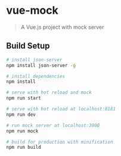 # vue-mock

> A Vue.js project with mock server

## Build Setup

``` bash
# install json-server
npm install json-server -g

# install dependencies
npm install

# serve with hot reload and mock
npm run start

# serve with hot reload at localhost:8181
npm run dev

# run mock server at localhost:3000
npm run mock

# build for production with minification
npm run build
```
